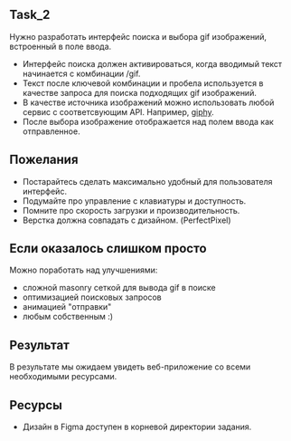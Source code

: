 
## Task_2

Нужно разработать интерфейс поиска и выбора gif изображений, встроенный в поле ввода.

- Интерфейс поиска должен активироваться, когда вводимый текст начинается с комбинации /gif.
- Текст после ключевой комбинации и пробела используется в качестве запроса для поиска подходящих gif изображений.
- В качестве источника изображений можно использовать любой сервис с соответсвующим API. Например, [giphy](https://developers.giphy.com/).
- После выбора изображение отображается над полем ввода как отправленное.

## Пожелания

- Постарайтесь сделать максимально удобный для пользователя интерфейс.
- Подумайте про управление с клавиатуры и доступность.
- Помните про скорость загрузки и производительность.
- Верстка должна совпадать с дизайном. (PerfectPixel)

## Если оказалось слишком просто

Можно поработать над улучшениями:
- сложной masonry сеткой для вывода gif в поиске
- оптимизацией поисковых запросов
- анимацией "отправки"
- любым собственным :)

## Результат

В результате мы ожидаем увидеть веб-приложение со всеми необходимыми ресурсами.

## Ресурсы

- Дизайн в Figma доступен в корневой директории задания.
